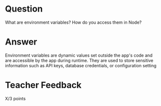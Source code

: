 # Question

What are environment variables? How do you access them in Node?

# Answer

Environment variables are dynamic values set outside the app's code and are accessible by the app during runtime. They are used to store sensitive information such as API keys, database credentials, or configuration setting

# Teacher Feedback

X/3 points
